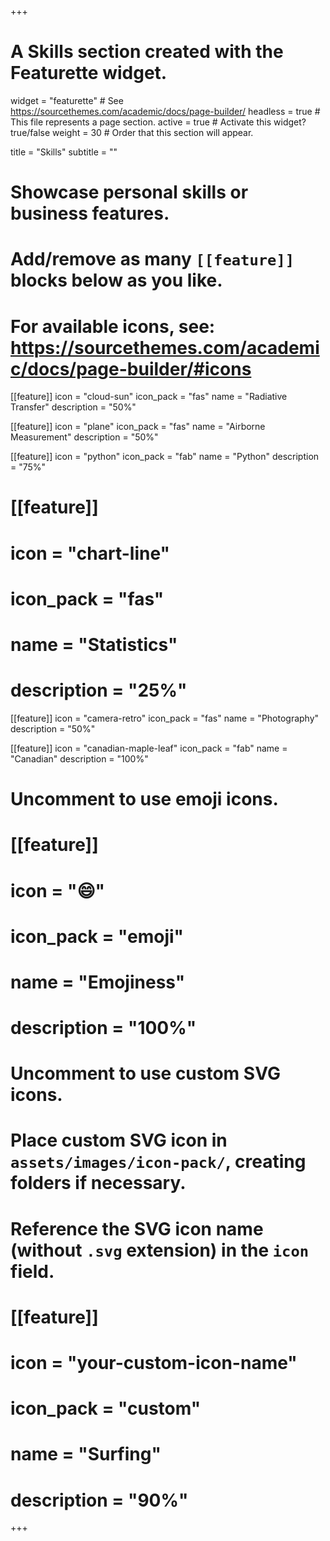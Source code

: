 +++
# A Skills section created with the Featurette widget.
widget = "featurette"  # See https://sourcethemes.com/academic/docs/page-builder/
headless = true  # This file represents a page section.
active = true  # Activate this widget? true/false
weight = 30  # Order that this section will appear.

title = "Skills"
subtitle = ""

# Showcase personal skills or business features.
# 
# Add/remove as many `[[feature]]` blocks below as you like.
# 
# For available icons, see: https://sourcethemes.com/academic/docs/page-builder/#icons
[[feature]]
  icon = "cloud-sun"
  icon_pack = "fas"
  name = "Radiative Transfer"
  description = "50%"
  
[[feature]]
  icon = "plane"
  icon_pack = "fas"
  name = "Airborne Measurement"
  description = "50%"
  
[[feature]]
  icon = "python"
  icon_pack = "fab"
  name = "Python"
  description = "75%"
   
# [[feature]]
#  icon = "chart-line"
#  icon_pack = "fas"
#  name = "Statistics"
#  description = "25%"  
  
[[feature]]
  icon = "camera-retro"
  icon_pack = "fas"
  name = "Photography"
  description = "50%"
  
[[feature]]
  icon = "canadian-maple-leaf"
  icon_pack = "fab"
  name = "Canadian"
  description = "100%"

# Uncomment to use emoji icons.
# [[feature]]
#  icon = ":smile:"
#  icon_pack = "emoji"
#  name = "Emojiness"
#  description = "100%"  

# Uncomment to use custom SVG icons.
# Place custom SVG icon in `assets/images/icon-pack/`, creating folders if necessary.
# Reference the SVG icon name (without `.svg` extension) in the `icon` field.
# [[feature]]
#  icon = "your-custom-icon-name"
#  icon_pack = "custom"
#  name = "Surfing"
#  description = "90%"

+++
